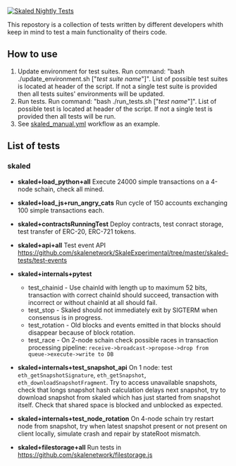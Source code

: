 [![Skaled Nightly Tests](https://github.com/skalenetwork/skale-ci-integration_tests/workflows/Skaled%20Nightly%20Tests/badge.svg)](https://github.com/skalenetwork/skale-ci-integration_tests/actions?query=workflow%3A%22Skaled+Nightly+Tests%22)

This repostory is a collection of tests written by different developers whith keep in mind to test a main functionality of theirs code.

## How to use
1. Update environment for test suites. Run command: "bash ./update_environment.sh ["*test suite name*"]". List of possible test suites is located at header of the script. If not a single test suite is provided then all tests suites' environments will be updated.
2. Run tests. Run command: "bash ./run_tests.sh ["*test name*"]". List of possible test is located at header of the script. If not a single test is provided then all tests will be run.
3. See [skaled_manual.yml](https://github.com/skalenetwork/skale-ci-integration_tests/blob/master/.github/workflows/skaled_manual.yml#L92) workflow as an example.


## List of tests

### skaled
 - **skaled+load_python+all** Execute 24000 simple transactions on a 4-node schain, check all mined.
 - **skaled+load_js+run_angry_cats** Run cycle of 150 accounts exchanging 100 simple transactions each.
 
 - **skaled+contractsRunningTest** Deploy contracts, test conract storage, test transfer of ERC-20, ERC-721 tokens.
 - **skaled+api+all** Test event API https://github.com/skalenetwork/SkaleExperimental/tree/master/skaled-tests/test-events
 
 - **skaled+internals+pytest**
   - test_chainid - Use chainId with length up to maximum 52 bits, transaction with correct chainId should succeed, transaction with incorrect or without chainId at all should fail.
   - test_stop - Skaled should not immediately exit by SIGTERM when consensus is in progress.
   - test_rotation - Old blocks and events emitted in that blocks should disappear because of block rotation.
   - test_race - On 2-node schain check possible races in transaction processing pipeline: `receive->broadcast->propose->drop from queue->execute->write to DB`
 - **skaled+internals+test_snapshot_api** On 1 node: test `eth_getSnapshotSignature`, `eth_getSnapshot`, `eth_downloadSnapshotFragment`. Try to access unavailable snapshots, check that longs snapshot hash calculation delays next snapshot, try to download snapshot from skaled which has just started from snapshot itself. Check that shared space is blocked and unblocked as expected.
 - **skaled+internals+test_node_rotation** On 4-node schain try restart node from snapshot, try when latest snapshot present or not present on client locally, simulate crash and repair by stateRoot mismatch.
 
 - **skaled+filestorage+all** Run tests in https://github.com/skalenetwork/filestorage.js
